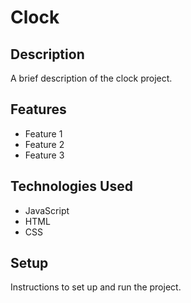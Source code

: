 # Clock

## Description

A brief description of the clock project.

## Features

- Feature 1
- Feature 2
- Feature 3

## Technologies Used

- JavaScript
- HTML
- CSS

## Setup

Instructions to set up and run the project.
